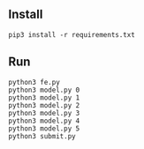 ## Install

```
pip3 install -r requirements.txt
```

## Run

```
python3 fe.py
python3 model.py 0
python3 model.py 1
python3 model.py 2
python3 model.py 3
python3 model.py 4
python3 model.py 5
python3 submit.py
```
